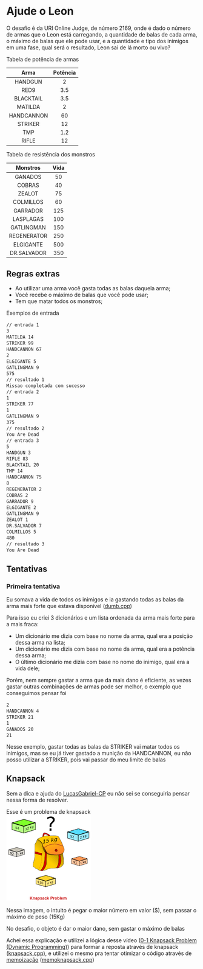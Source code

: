 # Ajude o Leon

O desafio é da URI Online Judge, de número 2169, onde é dado o número de armas que o Leon está carregando, a quantidade de balas de cada arma, o máximo de balas que ele pode usar, e a quantidade e tipo dos inimigos em uma fase, qual será o resultado, Leon sai de lá morto ou vivo?

Tabela de potência de armas

Arma | Potência
:---------: | :------:
HANDGUN | 2
RED9 | 3.5
BLACKTAIL | 3.5
MATILDA | 2
HANDCANNON | 60
STRIKER | 12
TMP | 1.2
RIFLE | 12

Tabela de resistência dos monstros

Monstros | Vida
:---------: | :------:
GANADOS     | 50
COBRAS      | 40
ZEALOT      | 75
COLMILLOS   | 60
GARRADOR    | 125
LASPLAGAS   | 100
GATLINGMAN  | 150
REGENERATOR | 250
ELGIGANTE   | 500
DR.SALVADOR | 350

## Regras extras
* Ao utilizar uma arma você gasta todas as balas daquela arma;
* Você recebe o máximo de balas que você pode usar;
* Tem que matar todos os monstros;

Exemplos de entrada

```
// entrada 1
3
MATILDA 14
STRIKER 99
HANDCANNON 67
2
ELGIGANTE 5
GATLINGMAN 9
575
// resultado 1
Missao completada com sucesso
// entrada 2
1
STRIKER 77
1
GATLINGMAN 9
375
// resultado 2
You Are Dead
// entrada 3
5
HANDGUN 3
RIFLE 83
BLACKTAIL 20
TMP 14
HANDCANNON 75
8
REGENERATOR 2
COBRAS 2
GARRADOR 9
ELGIGANTE 2
GATLINGMAN 9
ZEALOT 1
DR.SALVADOR 7
COLMILLOS 5
480
// resultado 3
You Are Dead
```

## Tentativas

### Primeira tentativa 

Eu somava a vida de todos os inimigos e ia gastando todas as balas da arma mais forte que estava disponível ([dumb.cpp](/leonhelp/memoknapsack.cpp))

Para isso eu criei 3 dicionários e um lista ordenada da arma mais forte para a mais fraca:
* Um dicionário me dizia com base no nome da arma, qual era a posição dessa arma na lista;
* Um dicionário me dizia com base no nome da arma, qual era a potência dessa arma;
* O último dicionário me dizia com base no nome do inimigo, qual era a vida dele;

Porém, nem sempre gastar a arma que da mais dano é eficiente, as vezes gastar outras combinações de armas pode ser melhor, o exemplo que conseguimos pensar foi

```
2
HANDCANNON 4
STRIKER 21
1
GANADOS 20
21
```
Nesse exemplo, gastar todas as balas da STRIKER vai matar todos os inimigos, mas se eu já tiver gastado a munição da HANDCANNON, eu não posso utilizar a STRIKER, pois vai passar do meu limite de balas

## Knapsack

Sem a dica e ajuda do [LucasGabriel-CP](https://github.com/LucasGabriel-CP) eu não sei se conseguiria pensar nessa forma de resolver.

Esse é um problema de knapsack
<br/>
![](/assets/knapsack.png)

Nessa imagem, o intuito é pegar o maior número em valor ($), sem passar o máximo de peso (15Kg)

No desafio, o objeto é dar o maior dano, sem gastar o máximo de balas

Achei essa explicação e utilizei a lógica desse vídeo ([0-1 Knapsack Problem (Dynamic Programming)](https://www.youtube.com/embed/xOlhR_2QCXY)) para formar a reposta através de knapsack ([knapsack.cpp](/leonhelp/knapsack.cpp)), e utilizei o mesmo pra tentar otimizar o código através de [memoização](https://en.wikipedia.org/wiki/Memoization) ([memoknapsack.cpp](/leonhelp/memoknapsack.cpp))

